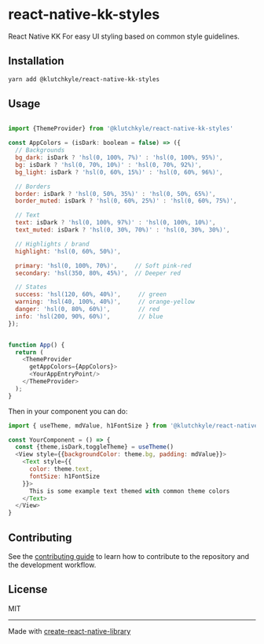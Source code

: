 # react-native-kk-styles

React Native KK For easy UI styling based on common style guidelines.

## Installation

```sh
yarn add @klutchkyle/react-native-kk-styles
```

## Usage

```js

import {ThemeProvider} from '@klutchkyle/react-native-kk-styles'

const AppColors = (isDark: boolean = false) => ({
  // Backgrounds
  bg_dark: isDark ? 'hsl(0, 100%, 7%)' : 'hsl(0, 100%, 95%)',
  bg: isDark ? 'hsl(0, 70%, 10%)' : 'hsl(0, 70%, 92%)',
  bg_light: isDark ? 'hsl(0, 60%, 15%)' : 'hsl(0, 60%, 96%)',

  // Borders
  border: isDark ? 'hsl(0, 50%, 35%)' : 'hsl(0, 50%, 65%)',
  border_muted: isDark ? 'hsl(0, 60%, 25%)' : 'hsl(0, 60%, 75%)',

  // Text
  text: isDark ? 'hsl(0, 100%, 97%)' : 'hsl(0, 100%, 10%)',
  text_muted: isDark ? 'hsl(0, 30%, 70%)' : 'hsl(0, 30%, 30%)',

  // Highlights / brand
  highlight: 'hsl(0, 60%, 50%)',

  primary: 'hsl(0, 100%, 70%)',     // Soft pink-red
  secondary: 'hsl(350, 80%, 45%)',  // Deeper red

  // States
  success: 'hsl(120, 60%, 40%)',     // green
  warning: 'hsl(40, 100%, 40%)',     // orange-yellow
  danger: 'hsl(0, 80%, 60%)',        // red
  info: 'hsl(200, 90%, 60%)',        // blue
});


function App() {
  return (
    <ThemeProvider
      getAppColors={AppColors}>
      <YourAppEntryPoint/>
    </ThemeProvider>
  );
}
```

Then in your component you can do:

```js
import { useTheme, mdValue, h1FontSize } from '@klutchkyle/react-native-kk-styles'

const YourComponent = () => {
  const {theme,isDark,toggleTheme} = useTheme()
  <View style={{backgroundColor: theme.bg, padding: mdValue}}>
    <Text style={{
      color: theme.text, 
      fontSize: h1FontSize
    }}>
      This is some example text themed with common theme colors
    </Text>
  </View>
}

```

## Contributing

See the [contributing guide](CONTRIBUTING.md) to learn how to contribute to the repository and the development workflow.

## License

MIT

---

Made with [create-react-native-library](https://github.com/callstack/react-native-builder-bob)

